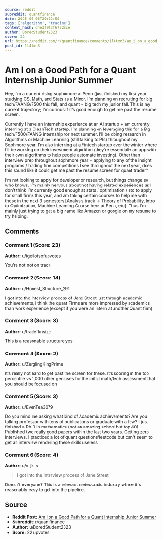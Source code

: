 ```yaml
---
source: reddit
subreddit: quantfinance
date: 2025-06-06T20:02:58
tags: ['algorithm', 'trading']
content_hash: d4e3f9f3f6722dce
author: BoredStudent2323
score: 22
url: https://reddit.com/r/quantfinance/comments/1l4txn3/am_i_on_a_good_path_for_a_quant_internship_junior/
post_id: 1l4txn3
---
```


# Am I on a Good Path for a Quant Internship Junior Summer

Hey, I’m a current rising sophomore at Penn (just finished my first year) studying CS, Math, and Stats as a Minor. I’m planning on recruiting for big tech/FAANG/F500 this fall, and quant + big tech my junior fall. This is my current trajectory; I’m curious if it’s good enough to get me past the resume screen.

Currently I have an internship experience at an AI startup + am currently interning at a CleanTech startup. I’m planning on leveraging this for a Big tech/F500/FAANG internship for next summer. I’ll be doing research in Algorithms or Machine Learning (still talking to PIs) throughout my Sophmore year. I’m also interning at a Fintech startup over the winter where I’ll be working on their investment algorithm (they’re essentially an app with their own algorithms to help people automate investing). Other than interview prep throughout sophmore year + applying to any of the insight programs / trading firm competitions I see throughout the next year, does this sound like it could get me past the resume screen for quant trader?

I’m not looking to apply for developer or research, but things change so who knows. I’m mainly nervous about not having related experiences as I don’t think I’m currently good enough at stats / optimization / etc to apply for small firms this year, and am taking certain courses to help me with these in the next 3 semesters [Analysis track -> Theory of Probability, Intro to Optimization, Machine Learning Course here at Penn, etc]. Thus I’m mainly just trying to get a big name like Amazon or google on my resume to try helping.



## Comments

### Comment 1 (Score: 23)

**Author:** u/igetlotsofupvotes

You’re not not on track

### Comment 2 (Score: 14)

**Author:** u/Honest_Structure_291

I got into the Interview process of Jane Street just through academic achievements, i think the quant Firms are more impressed by academics than work experience (except if you were an intern at another Quant firm)

### Comment 3 (Score: 3)

**Author:** u/tradefknsize

This is a reasonable structure yes

### Comment 4 (Score: 2)

**Author:** u/ZerglingKingPrime

It’s really not hard to get past the screen for these. It’s scoring in the top percentile vs 1,000 other geniuses for the initial math/tech assessment that you should be focused on

### Comment 5 (Score: 3)

**Author:** u/EvenTea3079

Do you mind me asking what kind of Academic achievements? Are you talking professor with tens of publications or graduate with a few? I just finished a Ph.D in mathematics (not an amazing school but top 40). Published two really good papers within the last two years. Getting zero interviews. I practiced a lot of quant questions/leetcode but can't seem to get an interview rendering these skills useless.

### Comment 6 (Score: 4)

**Author:** u/s-jb-s

> I got into the Interview process of Jane Street

Doesn't everyone? This is a relevant meteocratic industry where it's reasonably easy to get into the pipeline.

## Source

- **Reddit Post:** [Am I on a Good Path for a Quant Internship Junior Summer](https://reddit.com/r/quantfinance/comments/1l4txn3/am_i_on_a_good_path_for_a_quant_internship_junior/)
- **Subreddit:** r/quantfinance
- **Author:** u/BoredStudent2323
- **Score:** 22 upvotes
